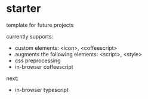 starter
=======

template for future projects

currently supports:

+ custom elements: \<icon\>, \<coffeescript\>
+ augments the following elements: \<script\>, \<style\>
+ css preprocessing
+ in-browser coffeescript

next:

+ in-browser typescript
